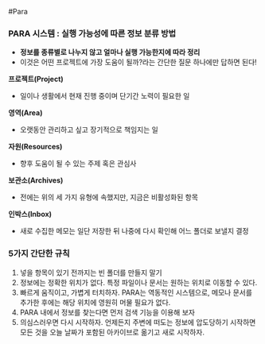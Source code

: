 ---
---
#Para

### PARA 시스템 : 실행 가능성에 따른 정보 분류 방법

+ **정보를 종류별로 나누지 않고 얼마나 실행 가능한지에 따라 정리**
+ 이것은 어떤 프로젝트에 가장 도움이 될까?라는 간단한 질문 하나에만 답하면 된다!


**프로젝트(Project)**
+ 일이나 생활에서 현재 진행 중이며 단기간 노력이 필요한 일

**영역(Area)**
+ 오랫동안 관리하고 싶고 장기적으로 책임지는 일

**자원(Resources)**
+ 향후 도움이 될 수 있는 주제 혹은 관심사

**보관소(Archives)**
+ 전에는 위의 세 가지 유형에 속했지만, 지금은 비활성화된 항목

**인박스(Inbox)**
+ 새로 수집한 메모는 일단 저장한 뒤 나중에 다시 확인해 어느 폴더로 보낼지 결정


### 5가지 간단한 규칙
1. 넣을 항목이 있기 전까지는 빈 폴더를 만들지 말기
2. 정보에는 정확한 위치가 없다. 특정 파일이나 문서는 원하는 위치로 이동할 수 있다.
3. 빠르게 움직이고, 가볍게 터치하자. PARA는 역동적인 시스템으로, 메모나 문서를 추가한 후에는 해당 위치에 영원히 머물 필요가 없다.
4. PARA 내에서 정보를 찾는다면 먼저 검색 기능을 이용해 보자
5. 의심스러우면 다시 시작하자. 언제든지 주변에 떠도는 정보에 압도당하기 시작하면 모든 것을 오늘 날짜가 포함된 아카이브로 옮기고 새로 시작하자.